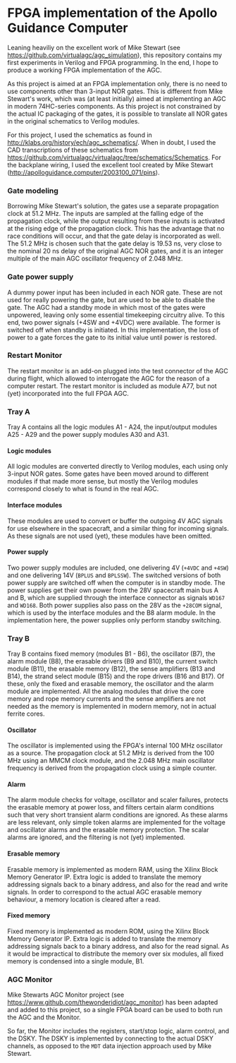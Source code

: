 # FPGA implementation of the Apollo Guidance Computer

Leaning heaviliy on the excellent work of Mike Stewart (see https://github.com/virtualagc/agc_simulation), this
repository contains my first experiments in Verilog and FPGA programming. In the end, I hope to produce a 
working FPGA implementation of the AGC.

As this project is aimed at an FPGA implementation only, there is no need to use components other than
3-input NOR gates. This is different from Mike Stewart's work, which was (at least initially) aimed 
at implementing an AGC in modern 74HC-series components. As this project is not constrained by the actual IC 
packaging of the gates, it is possible to translate all NOR gates in the original schematics to Verilog modules.

For this project, I used the schematics as found in http://klabs.org/history/ech/agc_schematics/. When in doubt, I
used the CAD transcriptions of these schematics from 
https://github.com/virtualagc/virtualagc/tree/schematics/Schematics. For the backplane wiring, I used the excellent
tool created by Mike Stewart (http://apolloguidance.computer/2003100_071/pins).

### Gate modeling
Borrowing Mike Stewart's solution, the gates use a separate propagation clock at 51.2 MHz. The inputs are sampled
at the falling edge of the propagation clock, while the output resulting from these inputs is activated at the rising
edge of the propagation clock. This has the advantage that no race conditions will occur, and that the gate delay is
incorporated as well. The 51.2 MHz is chosen such that the gate delay is 19.53 ns, very close to the nominal 20 ns delay
of the original AGC NOR gates, and it is an integer multiple of the main AGC oscillator frequency of 2.048 MHz.

### Gate power supply
A dummy power input has been included in each NOR gate. These are not used for really powering the gate, but are used
to be able to disable the gate. The AGC had a standby mode in which most of the gates were unpowered, leaving only some
essential timekeeping circuitry alive. To this end, two power signals (+4SW and +4VDC) were available. The former is
switched off when standby is initiated. In this implementation, the loss of power to a gate forces the gate to its
initial value until power is restored.

### Restart Monitor
The restart monitor is an add-on plugged into the test connector of the AGC during flight, which allowed to interrogate
the AGC for the reason of a computer restart. The restart monitor is included as module A77, but not (yet) incorporated into
the full FPGA AGC.

### Tray A
Tray A contains all the logic modules A1 - A24, the input/output modules A25 - A29 and the power supply modules A30 and A31.

#### Logic modules
All logic modules are converted directly to Verilog modules, each using only 3-input NOR gates. Some gates have been
moved around to different modules if that made more sense, but mostly the Verilog modules correspond closely to what is
found in the real AGC.

#### Interface modules
These modules are used to convert or buffer the outgoing 4V AGC signals for use elsewhere in the spacecraft, and a
similar thing for incoming signals. As these signals are not used (yet), these modules have been omitted.

#### Power supply
Two power supply modules are included, one delivering 4V (`+4VDC` and `+4SW`) and one delivering 14V (`BPLUS` and `BPLSSW`).
The switched versions of both power supply are switched off when the computer is in standby mode. The power supplies
get their own power from the 28V spacecraft main bus A and B, which are supplied through the interface connector as signals
`WD167` and `WD168`. Both power supplies also pass on the 28V as the `+28COM` signal, which is used by the interface
modules and the B8 alarm module. In the implementation here, the power supplies only perform standby switching.

### Tray B
Tray B contains fixed memory (modules B1 - B6), the oscillator (B7), the alarm module (B8), the erasable drivers (B9 and B10),
the current switch module (B11), the erasable memory (B12), the sense amplifiers (B13 and B14), the strand select module
(B15) and the rope drivers (B16 and B17). Of these, only the fixed and erasable memory, the oscillator and the alarm module
are implemented. All the analog modules that drive the core memory and rope memory currents and the sense amplifiers are
not needed as the memory is implemented in modern memory, not in actual ferrite cores.

#### Oscillator
The oscillator is implemented using the FPGA's internal 100 MHz oscillator as a source. The propagation clock at 51.2 MHz
is derived from the 100 MHz using an MMCM clock module, and the 2.048 MHz main oscillator frequency is derived from the
propagation clock using a simple counter.

#### Alarm
The alarm module checks for voltage, oscillator and scaler failures, protects the erasable memory at power loss, and
filters certain alarm conditions such that very short transient alarm conditions are ignored. As these alarms are less
relevant, only simple token alarms are implemented for the voltage and oscillator alarms and the erasable memory protection.
The scalar alarms are ignored, and the filtering is not (yet) implemented.

#### Erasable memory
Erasable memory is implemented as modern RAM, using the Xilinx Block Memory Generator IP. Extra logic is added
to translate the memory addressing signals back to a binary address, and also for the read and write signals. In order to
correspond to the actual AGC erasable memory behaviour, a memory location is cleared after a read.

#### Fixed memory
Fixed memory is implemented as modern ROM, using the Xilinx Block Memory Generator IP. Extra logic is added
to translate the memory addressing signals back to a binary address, and also for the read signal. As it would be
impractical to distribute the memory over six modules, all fixed memory is condensed into a single module, B1.

### AGC Monitor
Mike Stewarts AGC Monitor project (see https://www.github.com/thewonderidiot/agc_monitor) has been adapted and added to this project,
so a single FPGA board can be used to both run the AGC and the Monitor.

So far, the Monitor includes the registers, start/stop logic, alarm control, and the DSKY. The DSKY is implemented by connecting to the
actual DSKY channels, as opposed to the `MDT` data injection approach used by Mike Stewart.
